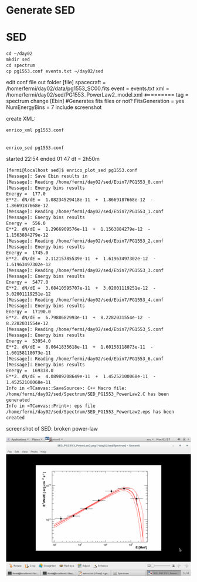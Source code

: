 Generate SED
==============

# SED

```shell
cd ~/day02
mkdir sed
cd spectrum
cp pg1553.conf events.txt ~/day02/sed
```

edit conf file
out folder
[file]
	spacecraft = /home/fermi/day02/data/pg1553_SC00.fits
	event = events.txt
	xml = /home/fermi/day02/sed/PG1553_PowerLaw2_model.xml <=========
	tag = spectrum
change [Ebin]
	#Generates fits files or not?
	FitsGeneration = yes
	NumEnergyBins = 7
include screenshot

create XML:

    enrico_xml pg1553.conf 


    enrico_sed pg1553.conf

started 22:54
ended 01:47
dt = 2h50m

```
[fermi@localhost sed]$ enrico_plot_sed pg1553.conf 
[Message]: Save Ebin results in 
[Message]: Reading /home/fermi/day02/sed/Ebin7/PG1553_0.conf
[Message]: Energy bins results
Energy =  177.0
E**2. dN/dE =  1.08234529418e-11  +  1.8669187668e-12  -  1.8669187668e-12
[Message]: Reading /home/fermi/day02/sed/Ebin7/PG1553_1.conf
[Message]: Energy bins results
Energy =  556.0
E**2. dN/dE =  1.2966909576e-11  +  1.1563884279e-12  -  1.1563884279e-12
[Message]: Reading /home/fermi/day02/sed/Ebin7/PG1553_2.conf
[Message]: Energy bins results
Energy =  1745.0
E**2. dN/dE =  2.11215785539e-11  +  1.61963497302e-12  -  1.61963497302e-12
[Message]: Reading /home/fermi/day02/sed/Ebin7/PG1553_3.conf
[Message]: Energy bins results
Energy =  5477.0
E**2. dN/dE =  3.68410595707e-11  +  3.02001119251e-12  -  3.02001119251e-12
[Message]: Reading /home/fermi/day02/sed/Ebin7/PG1553_4.conf
[Message]: Energy bins results
Energy =  17190.0
E**2. dN/dE =  6.7988682993e-11  +  8.2282031554e-12  -  8.2282031554e-12
[Message]: Reading /home/fermi/day02/sed/Ebin7/PG1553_5.conf
[Message]: Energy bins results
Energy =  53954.0
E**2. dN/dE =  8.0641835618e-11  +  1.60158118073e-11  -  1.60158118073e-11
[Message]: Reading /home/fermi/day02/sed/Ebin7/PG1553_6.conf
[Message]: Energy bins results
Energy =  169338.0
E**2. dN/dE =  4.08989208649e-11  +  1.45252100068e-11  -  1.45252100068e-11
Info in <TCanvas::SaveSource>: C++ Macro file: /home/fermi/day02/sed/Spectrum/SED_PG1553_PowerLaw2.C has been generated
Info in <TCanvas::Print>: eps file /home/fermi/day02/sed/Spectrum/SED_PG1553_PowerLaw2.eps has been created
```

screenshot of SED: broken power-law

![](./figures/sed.png)

